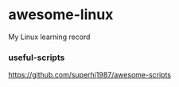 # awesome-linux
My Linux learning record
### useful-scripts
https://github.com/superhj1987/awesome-scripts
